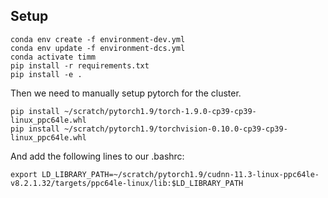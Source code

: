 ## Setup

```
conda env create -f environment-dev.yml
conda env update -f environment-dcs.yml
conda activate timm
pip install -r requirements.txt
pip install -e .
```

Then we need to manually setup pytorch for the cluster.
```
pip install ~/scratch/pytorch1.9/torch-1.9.0-cp39-cp39-linux_ppc64le.whl
pip install ~/scratch/pytorch1.9/torchvision-0.10.0-cp39-cp39-linux_ppc64le.whl
```

And add the following lines to our .bashrc:

```
export LD_LIBRARY_PATH=~/scratch/pytorch1.9/cudnn-11.3-linux-ppc64le-v8.2.1.32/targets/ppc64le-linux/lib:$LD_LIBRARY_PATH
```
